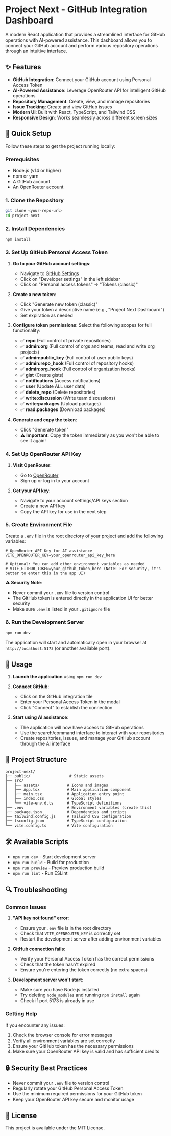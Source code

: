 # Project Next - GitHub Integration Dashboard

A modern React application that provides a streamlined interface for GitHub operations with AI-powered assistance. This dashboard allows you to connect your GitHub account and perform various repository operations through an intuitive interface.

## ✨ Features

- **GitHub Integration**: Connect your GitHub account using Personal Access Token
- **AI-Powered Assistance**: Leverage OpenRouter API for intelligent GitHub operations
- **Repository Management**: Create, view, and manage repositories
- **Issue Tracking**: Create and view GitHub issues
- **Modern UI**: Built with React, TypeScript, and Tailwind CSS
- **Responsive Design**: Works seamlessly across different screen sizes

## 🚀 Quick Setup

Follow these steps to get the project running locally:

### Prerequisites

- Node.js (v14 or higher)
- npm or yarn
- A GitHub account
- An OpenRouter account

### 1. Clone the Repository

```bash
git clone <your-repo-url>
cd project-next
```

### 2. Install Dependencies

```bash
npm install
```

### 3. Set Up GitHub Personal Access Token

1. **Go to your GitHub account settings**:
   - Navigate to [GitHub Settings](https://github.com/settings/profile)
   - Click on "Developer settings" in the left sidebar
   - Click on "Personal access tokens" → "Tokens (classic)"

2. **Create a new token**:
   - Click "Generate new token (classic)"
   - Give your token a descriptive name (e.g., "Project Next Dashboard")
   - Set expiration as needed

3. **Configure token permissions**:
   Select the following scopes for full functionality:
   - ✅ **repo** (Full control of private repositories)
   - ✅ **admin:org** (Full control of orgs and teams, read and write org projects)
   - ✅ **admin:public_key** (Full control of user public keys)
   - ✅ **admin:repo_hook** (Full control of repository hooks)
   - ✅ **admin:org_hook** (Full control of organization hooks)
   - ✅ **gist** (Create gists)
   - ✅ **notifications** (Access notifications)
   - ✅ **user** (Update ALL user data)
   - ✅ **delete_repo** (Delete repositories)
   - ✅ **write:discussion** (Write team discussions)
   - ✅ **write:packages** (Upload packages)
   - ✅ **read:packages** (Download packages)

4. **Generate and copy the token**:
   - Click "Generate token"
   - **⚠️ Important**: Copy the token immediately as you won't be able to see it again!

### 4. Set Up OpenRouter API Key

1. **Visit OpenRouter**:
   - Go to [OpenRouter](https://openrouter.ai/)
   - Sign up or log in to your account

2. **Get your API key**:
   - Navigate to your account settings/API keys section
   - Create a new API key
   - Copy the API key for use in the next step

### 5. Create Environment File

Create a `.env` file in the root directory of your project and add the following variables:

```env
# OpenRouter API Key for AI assistance
VITE_OPENROUTER_KEY=your_openrouter_api_key_here

# Optional: You can add other environment variables as needed
# VITE_GITHUB_TOKEN=your_github_token_here (Note: For security, it's better to enter this in the app UI)
```

**⚠️ Security Note**: 
- Never commit your `.env` file to version control
- The GitHub token is entered directly in the application UI for better security
- Make sure `.env` is listed in your `.gitignore` file

### 6. Run the Development Server

```bash
npm run dev
```

The application will start and automatically open in your browser at `http://localhost:5173` (or another available port).

## 🔧 Usage

1. **Launch the application** using `npm run dev`

2. **Connect GitHub**:
   - Click on the GitHub integration tile
   - Enter your Personal Access Token in the modal
   - Click "Connect" to establish the connection

3. **Start using AI assistance**:
   - The application will now have access to GitHub operations
   - Use the search/command interface to interact with your repositories
   - Create repositories, issues, and manage your GitHub account through the AI interface

## 📁 Project Structure

```
project-next/
├── public/                 # Static assets
├── src/
│   ├── assets/            # Icons and images
│   ├── App.tsx            # Main application component
│   ├── main.tsx           # Application entry point
│   ├── index.css          # Global styles
│   └── vite-env.d.ts      # TypeScript definitions
├── .env                   # Environment variables (create this)
├── package.json           # Dependencies and scripts
├── tailwind.config.js     # Tailwind CSS configuration
├── tsconfig.json          # TypeScript configuration
└── vite.config.ts         # Vite configuration
```

## 🛠️ Available Scripts

- `npm run dev` - Start development server
- `npm run build` - Build for production
- `npm run preview` - Preview production build
- `npm run lint` - Run ESLint

## 🔍 Troubleshooting

### Common Issues

1. **"API key not found" error**:
   - Ensure your `.env` file is in the root directory
   - Check that `VITE_OPENROUTER_KEY` is correctly set
   - Restart the development server after adding environment variables

2. **GitHub connection fails**:
   - Verify your Personal Access Token has the correct permissions
   - Check that the token hasn't expired
   - Ensure you're entering the token correctly (no extra spaces)

3. **Development server won't start**:
   - Make sure you have Node.js installed
   - Try deleting `node_modules` and running `npm install` again
   - Check if port 5173 is already in use

### Getting Help

If you encounter any issues:
1. Check the browser console for error messages
2. Verify all environment variables are set correctly
3. Ensure your GitHub token has the necessary permissions
4. Make sure your OpenRouter API key is valid and has sufficient credits

## 🔒 Security Best Practices

- Never commit your `.env` file to version control
- Regularly rotate your GitHub Personal Access Token
- Use the minimum required permissions for your GitHub token
- Keep your OpenRouter API key secure and monitor usage

## 📄 License

This project is available under the MIT License.